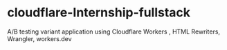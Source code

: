 # cloudflare-Internship-fullstack
A/B testing variant application using Cloudflare Workers , HTML Rewriters, Wrangler, workers.dev
